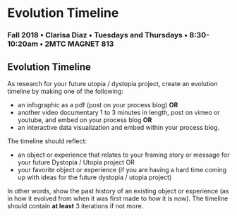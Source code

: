 # Evolution Timeline

### Fall 2018 • Clarisa Diaz • Tuesdays and Thursdays • 8:30-10:20am • 2MTC MAGNET 813

## Evolution Timeline

As research for your future utopia / dystopia project, create an evolution timeline by making one of the following:

* an infographic as a pdf \(post on your process blog\) **OR** 
* another video documentary 1 to 3 minutes in length, post on vimeo or youtube, and embed on your process blog **OR** 
* an interactive data visualization and embed within your process blog.

The timeline should reflect:

* an object or experience that relates to your framing story or message for your future Dystopia / Utopia project OR
* your favorite object or experience \(if you are having a hard time coming up with ideas for the future dystopia / utopia project\)

In other words, show the past history of an existing object or experience \(as in how it evolved from when it was first made to how it is now\). The timeline should contain **at least** 3 iterations if not more.

